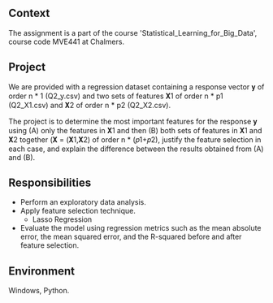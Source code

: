 ## Context
The assignment is a part of the course 'Statistical_Learning_for_Big_Data', course code MVE441 at Chalmers.

## Project
We are provided with a regression dataset containing a response vector 𝐲 of order n * 1 (Q2_y.csv) and two sets of features 𝐗1 of order n * p1  (Q2_X1.csv) and 𝐗2 of order n * p2 (Q2_X2.csv).

The project is to determine the most important features for the response 𝐲 using (A) only the features in 𝐗1 and then (B) both sets of features in 𝐗1 and 𝐗2 together (𝐗 = (𝐗1,𝐗2) of order n * (𝑝1+𝑝2), justify the feature selection in each case, and explain the difference between the results obtained from (A) and (B).

## Responsibilities
- Perform an exploratory data analysis.
- Apply feature selection technique.
  * Lasso Regression
- Evaluate the model using regression metrics such as the mean absolute error, the mean squared error, and the R-squared before and after feature selection.

## Environment
Windows, Python.
